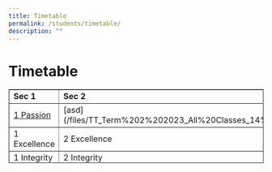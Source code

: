```yaml
---
title: Timetable
permalink: /students/timetable/
description: ""
---
```

# **Timetable**

<table border="1" style="border-collapse: collapse; width: 100%; height: 146px;">
<tbody>
<tr style="height: 20px;">
<td style="width: 25%; height: 20px; "><strong>Sec 1</strong></td>
<td style="width: 25%; height: 20px;"><strong>Sec 2</strong></td>
<td style="width: 25%; height: 20px;"><strong>Sec 3</strong></td>
<td style="width: 25%; height: 20px;"><strong>Sec4 &amp; 5</strong></td>
</tr>
<tr style="height: 21px;">
<td style="width: 25%; height: 21px;"><a href="/files/TT_Term%202%202023_All%20Classes_14%20Mar_Final%201.pdf">1 Passion</a></td>
<td style="width: 25%; height: 21px;">[asd](/files/TT_Term%202%202023_All%20Classes_14%20Mar_Final%201.pdf)</td>
<td style="width: 25%; height: 21px;">3 Passion</td>
<td style="width: 25%; height: 21px;">4 Passion</td>
</tr>
<tr style="height: 21px;">
<td style="width: 25%; height: 21px;">1 Excellence</td>
<td style="width: 25%; height: 21px;">2 Excellence</td>
<td style="width: 25%; height: 21px;">3 Excellence</td>
<td style="width: 25%; height: 21px;">4 Excellence</td>
</tr>
<tr style="height: 21px;">
<td style="width: 25%; height: 21px;">1 Integrity</td>
<td style="width: 25%; height: 21px;">2 Integrity</td>
<td style="width: 25%; height: 21px;">3 Integrity</td>
<td style="width: 25%; height: 21px;">4 Integrity</td>
</tr>
<tr style="height: 21px;">
<td style="width: 25%; height: 21px;">1 Respect</td>
<td style="width: 25%; height: 21px;">2 Respect</td>
<td style="width: 25%; height: 21px;">3 Respect</td>
<td style="width: 25%; height: 21px;">4 Respect</td>
</tr>
<tr style="height: 21px;">
<td style="width: 25%; height: 21px;">1 Care</td>
<td style="width: 25%; height: 21px;">2 Care</td>
<td style="width: 25%; height: 21px;">3 Care</td>
<td style="width: 25%; height: 21px;">4 Care</td>
</tr>
<tr style="height: 21px;">
<td style="width: 25%; height: 21px;">1 Empathy</td>
<td style="width: 25%; height: 21px;"></td>
<td style="width: 25%; height: 21px;">3 Empathy</td>
<td style="width: 25%; height: 21px;">4 Empathy</td>
</tr>
<tr>
<td style="width: 25%;"></td>
<td style="width: 25%;"></td>
<td style="width: 25%;"></td>
<td style="width: 25%;">5 A</td>
</tr>
</tbody>
</table>